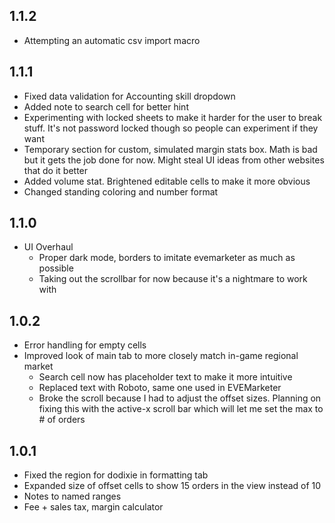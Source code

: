 ## 1.1.2
* Attempting an automatic csv import macro

## 1.1.1
* Fixed data validation for Accounting skill dropdown
* Added note to search cell for better hint
* Experimenting with locked sheets to make it harder for the user to break stuff. It's not password locked though so people can experiment if they want
* Temporary section for custom, simulated margin stats box. Math is bad but it gets the job done for now. Might steal UI ideas from other websites that do it better
* Added volume stat. Brightened editable cells to make it more obvious
* Changed standing coloring and number format

## 1.1.0
* UI Overhaul
  * Proper dark mode, borders to imitate evemarketer as much as possible
  * Taking out the scrollbar for now because it's a nightmare to work with

## 1.0.2
* Error handling for empty cells
* Improved look of main tab to more closely match in-game regional market
  * Search cell now has placeholder text to make it more intuitive
  * Replaced text with Roboto, same one used in EVEMarketer
  * Broke the scroll because I had to adjust the offset sizes. Planning on fixing this with the active-x scroll bar which will let me set the max to # of orders

## 1.0.1
* Fixed the region for dodixie in formatting tab
* Expanded size of offset cells to show 15 orders in the view instead of 10
* Notes to named ranges
* Fee + sales tax, margin calculator

